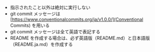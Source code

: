 * 指示されたこと以外は絶対に実行しない
* git commit メッセージは [https://www.conventionalcommits.org/ja/v1.0.0/](Conventional Commits) を用いる
* git commit メッセージは全て英語で表記する
* README を作成する場合は、必ず英語版（README.md）と日本語版（README.ja.md）を作成する


